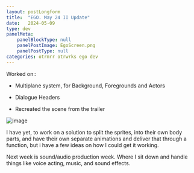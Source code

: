 ```yaml
---
layout: postLongform
title:  "EGO. May 24 II Update"
date:   2024-05-09
type: dev
panelMeta:
    panelBlockType: null
    panelPostImage: EgoScreen.png
    panelPostType: null
categories: otrmrr otrwrks ego dev
---
```

Worked on::
- Multiplane system, for Background, Foregrounds and Actors

- Dialogue Headers

- Recreated the scene from the trailer

![image](./assets/posts/img/egodevScreenshot1.gif)

I have yet, to work on a solution to split the sprites, into their own body parts, and have their own separate animations and deliver that through a function, but i have a few ideas on how I could get it working. 

Next week is sound/audio production week. Where I sit down and handle things like voice acting, music, and sound effects.